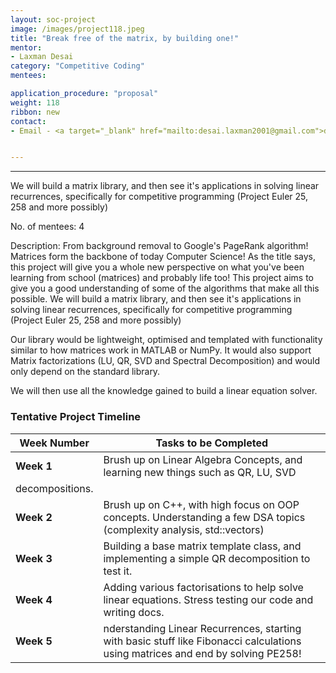 ```yaml
---
layout: soc-project
image: /images/project118.jpeg
title: "Break free of the matrix, by building one!"
mentor: 
- Laxman Desai
category: "Competitive Coding"
mentees:

application_procedure: "proposal" 
weight: 118
ribbon: new
contact:
- Email - <a target="_blank" href="mailto:desai.laxman2001@gmail.com">desai.laxman2001@gmail.com</a>


---
```


---

We will build a matrix library, and then see it's applications in solving linear recurrences, specifically for competitive programming (Project Euler 25, 258 and more possibly)

<!--break-->

No. of mentees: 4

Description:
From background removal to Google's PageRank algorithm!
Matrices form the backbone of today Computer Science!
As the title says, this project will give you a whole new perspective on what you've been learning from school (matrices) and probably life too!
This project aims to give you a good understanding of some of the algorithms that make all this possible.
We will build a matrix library, and then see it's applications in solving linear recurrences, specifically for competitive programming (Project Euler 25, 258 and more possibly)

Our library would be lightweight, optimised and templated with functionality similar to how matrices work in MATLAB or NumPy. 
It would also support Matrix factorizations (LU, QR, SVD and Spectral Decomposition) and would only depend on the standard library.

We will then use all the knowledge gained to build a linear equation solver.


<!--break-->

<!--break-->
### Tentative Project Timeline

|Week Number  | Tasks to be Completed|
|--- | --- | 
|**Week 1** | Brush up on Linear Algebra Concepts, and learning new things such as QR, LU, SVD
decompositions. |
|**Week 2** | Brush up on C++, with high focus on OOP concepts. Understanding a few DSA topics (complexity analysis, std::vectors)|
|**Week 3** | Building a base matrix template class, and implementing a simple QR decomposition to test it.|
|**Week 4** | Adding various factorisations to help solve linear equations. Stress testing our code and writing docs.|
|**Week 5** | nderstanding Linear Recurrences, starting with basic stuff like Fibonacci calculations using matrices and end by solving PE258!|


<!--break-->
